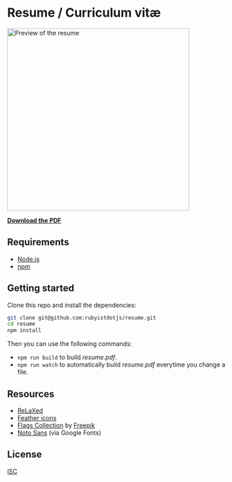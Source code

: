 # Resume / Curriculum vitæ

<img src="https://i.imgur.com/Rxpc2WZ.png" alt="Preview of the resume" height="420" />

[**Download the PDF**](https://github.com/rubyistdotjs/resume/raw/master/resume.pdf)

## Requirements

- [Node.js](https://nodejs.org/)
- [npm](https://www.npmjs.com/)

## Getting started

Clone this repo and install the dependencies:

```bash
git clone git@github.com:rubyistdotjs/resume.git
cd resume
npm install
```

Then you can use the following commands:

- `npm run build` to build _resume.pdf_.
- `npm run watch` to automatically build _resume.pdf_ everytime you change a file.

## Resources

- [ReLaXed](https://github.com/RelaxedJS/ReLaXed)
- [Feather icons](https://feathericons.com/)
- [Flags Collection](https://www.flaticon.com/packs/flags-collection-4) by [Freepik](https://www.freepik.com/)
- [Noto Sans](https://fonts.google.com/noto/specimen/Noto+Sans) (via Google Fonts)

## License

[ISC](./LICENSE)
